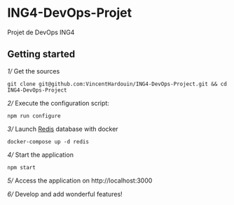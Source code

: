 # ING4-DevOps-Projet

Projet de DevOps ING4

## Getting started 

*1/* Get the sources

```
git clone git@github.com:VincentHardouin/ING4-DevOps-Project.git && cd ING4-DevOps-Project
```

*2/* Execute the configuration script:

```
npm run configure
```

*3/* Launch [Redis](https://redis.io/) database with docker 

```
docker-compose up -d redis
```

*4/* Start the application

```
npm start
```

*5/* Access the application on http://localhost:3000

*6/* Develop and add wonderful features!
